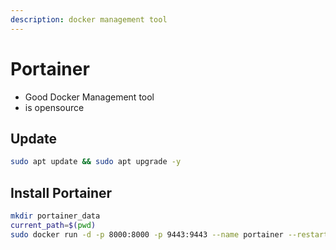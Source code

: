 ```yaml
---
description: docker management tool
---
```


# Portainer

- Good Docker Management tool 
- is opensource

## Update
```bash
sudo apt update && sudo apt upgrade -y
```

## Install Portainer
```bash
mkdir portainer_data
current_path=$(pwd)
sudo docker run -d -p 8000:8000 -p 9443:9443 --name portainer --restart=always -v /var/run/docker.sock:/var/run/docker.sock -v $current_path/portainer_data:/data portainer/portainer-ce:latest
```